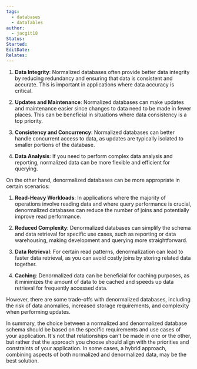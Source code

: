 ```yaml
---
tags:
  - databases
  - dataTables
author:
  - jacgit18
Status: 
Started: 
EditDate: 
Relates:
---
```

1. **Data Integrity**: Normalized databases often provide better data integrity by reducing redundancy and ensuring that data is consistent and accurate. This is important in applications where data accuracy is critical.  
  
2. **Updates and Maintenance**: Normalized databases can make updates and maintenance easier since changes to data need to be made in fewer places. This can be beneficial in situations where data consistency is a top priority.  
  
3. **Consistency and Concurrency**: Normalized databases can better handle concurrent access to data, as updates are typically isolated to smaller portions of the database.  
  
4. **Data Analysis**: If you need to perform complex data analysis and reporting, normalized data can be more flexible and efficient for querying.  
  
On the other hand, denormalized databases can be more appropriate in certain scenarios:  
  
1. **Read-Heavy Workloads**: In applications where the majority of operations involve reading data and where query performance is crucial, denormalized databases can reduce the number of joins and potentially improve read performance.  
  
2. **Reduced Complexity**: Denormalized databases can simplify the schema and data retrieval for specific use cases, such as reporting or data warehousing, making development and querying more straightforward.  
  
3. **Data Retrieval**: For certain read patterns, denormalization can lead to faster data retrieval, as you can avoid costly joins by storing related data together.  
  
4. **Caching**: Denormalized data can be beneficial for caching purposes, as it minimizes the amount of data to be cached and speeds up data retrieval for frequently accessed data.  
  
However, there are some trade-offs with denormalized databases, including the risk of data anomalies, increased storage requirements, and complexity when performing updates.  
  
In summary, the choice between a normalized and denormalized database schema should be based on the specific requirements and use cases of your application. It's not that relationships can't be made in one or the other, but rather that the approach you choose should align with the priorities and constraints of your application. In some cases, a hybrid approach, combining aspects of both normalized and denormalized data, may be the best solution.